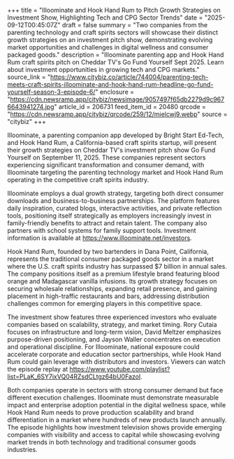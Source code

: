 +++
title = "Illoominate and Hook Hand Rum to Pitch Growth Strategies on Investment Show, Highlighting Tech and CPG Sector Trends"
date = "2025-09-12T00:45:07Z"
draft = false
summary = "Two companies from the parenting technology and craft spirits sectors will showcase their distinct growth strategies on an investment pitch show, demonstrating evolving market opportunities and challenges in digital wellness and consumer packaged goods."
description = "Illoominate parenting app and Hook Hand Rum craft spirits pitch on Cheddar TV's Go Fund Yourself Sept 2025. Learn about investment opportunities in growing tech and CPG markets."
source_link = "https://www.citybiz.co/article/744004/parenting-tech-meets-craft-spirits-illoominate-and-hook-hand-rum-headline-go-fund-yourself-season-3-episode-6/"
enclosure = "https://cdn.newsramp.app/citybiz/newsimage/9057497f65db2279d9c9676643941274.jpg"
article_id = 206731
feed_item_id = 20480
qrcode = "https://cdn.newsramp.app/citybiz/qrcode/259/12/mielcwj9.webp"
source = "citybiz"
+++

<p>Illoominate, a parenting companion app developed by Bright Start Ed-Tech, and Hook Hand Rum, a California-based craft spirits startup, will present their growth strategies on Cheddar TV's investment pitch show Go Fund Yourself on September 11, 2025. These companies represent sectors experiencing significant transformation and consumer demand, with Illoominate targeting the parenting technology market and Hook Hand Rum operating in the competitive craft spirits industry.</p><p>Illoominate employs a dual growth strategy, targeting both direct consumer downloads and business-to-business partnerships. The platform features daily inspiration, curated blogs, interactive activities, and private reflection tools, positioning itself strategically as employers increasingly invest in family-friendly benefits to attract and retain talent. The company also partners with school systems for family support tools. Investment information is available at <a href="https://www.illoominate.net/investors" rel="nofollow" target="_blank">https://www.illoominate.net/investors</a>.</p><p>Hook Hand Rum, founded by two bartenders in Dana Point, California, represents the traditional consumer packaged goods sector in a market where the U.S. craft spirits industry has surpassed $7 billion in annual sales. The company positions itself as a premium lifestyle brand featuring blood orange and Madagascar vanilla infusions. Its growth strategy focuses on securing wholesale relationships, expanding retail presence, and gaining placement in high-traffic restaurants and bars, addressing distribution challenges common for emerging players in this competitive space.</p><p>The investment show features three experienced investors who evaluate companies based on scalability, strategy, and market timing. Rory Cutaia focuses on infrastructure and long-term vision, David Meltzer emphasizes purpose-driven positioning, and Jayson Waller concentrates on execution and operational discipline. For Illoominate, national exposure could accelerate corporate and education sector partnerships, while Hook Hand Rum could gain leverage with distributors and investors. Viewers can watch the episode replay at <a href="https://www.youtube.com/playlist?list=PLaK_6SY7ixVQ04RZsdCLtgz64bU0Fazol" rel="nofollow" target="_blank">https://www.youtube.com/playlist?list=PLaK_6SY7ixVQ04RZsdCLtgz64bU0Fazol</a>.</p><p>Both companies operate in sectors with strong consumer demand but face different execution challenges. Illoominate must demonstrate measurable impact and enterprise adoption potential in the digital wellness space, while Hook Hand Rum needs to prove production scalability and brand differentiation in a market where hundreds of new products launch annually. The episode highlights how investment television shows provide emerging companies with visibility and access to capital while showcasing evolving market trends in both technology and traditional consumer goods industries.</p>